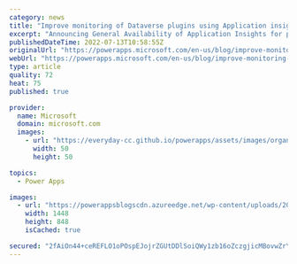 ```yaml
---
category: news
title: "Improve monitoring of Dataverse plugins using Application insights"
excerpt: "Announcing General Availability of Application Insights for plugins"
publishedDateTime: 2022-07-13T10:58:55Z
originalUrl: "https://powerapps.microsoft.com/en-us/blog/improve-monitoring-of-dataverse-plugins-using-application-insights/"
webUrl: "https://powerapps.microsoft.com/en-us/blog/improve-monitoring-of-dataverse-plugins-using-application-insights/"
type: article
quality: 72
heat: 75
published: true

provider:
  name: Microsoft
  domain: microsoft.com
  images:
    - url: "https://everyday-cc.github.io/powerapps/assets/images/organizations/microsoft.com-50x50.jpg"
      width: 50
      height: 50

topics:
  - Power Apps

images:
  - url: "https://powerappsblogscdn.azureedge.net/wp-content/uploads/2022/07/appinsightslinkedtoenvironment-1-1.gif"
    width: 1448
    height: 848
    isCached: true

secured: "2fAiOn44+ceREFLO1oPOspEJojrZGUtDDlSoiQWy1zb16oZczgjicMBovwZrYbCuiDCeGqqv2xfX1V4oJUQaS4DkaL+//A6WfDTo9rjLe/Tlrc/znH1Dg8tGSm+GxDuVGrza4zSRSPpRkGwc8M9qgfr4eLmTbsGfJWwiAR+jyR0dyQwwHxvV6pgyATMekgORURHw6ZFcns195mioGyEQeuAvKpPLfzez8DgBF8Hm3Ai4KjZIkQlIYUt7gUHXYcqNpGha59BCeM3iyxP+Q1J9zqQichaZMY6JR3EKbv36cSY7MPAoLzCfyCI1KWmzP0IQqNnntTyEAGF7+MQgbbA/4yGL6ZNQ5y7YhbhKA39XXns=;OQIdDRzGtxJH6rR/UDfoFw=="
---
```


